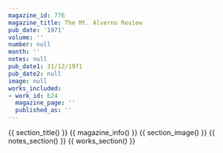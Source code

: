 ```yaml
---
magazine_id: 776
magazine_title: The Mt. Alverno Review
pub_date: '1971'
volume: ''
number: null
month: ''
notes: null
pub_date1: 31/12/1971
pub_date2: null
image: null
works_included:
- work_id: 624
  magazine_page: ''
  published_as: ''
---
```


{{ section_title() }}
{{ magazine_info() }}
{{ section_image() }}
{{ notes_section() }}
{{ works_section() }}
